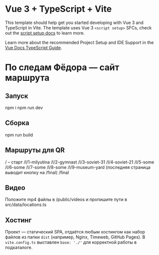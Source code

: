 # Vue 3 + TypeScript + Vite

This template should help get you started developing with Vue 3 and TypeScript in Vite. The template uses Vue 3 `<script setup>` SFCs, check out the [script setup docs](https://v3.vuejs.org/api/sfc-script-setup.html#sfc-script-setup) to learn more.

Learn more about the recommended Project Setup and IDE Support in the [Vue Docs TypeScript Guide](https://vuejs.org/guide/typescript/overview.html#project-setup).

# По следам Фёдора — сайт маршрута


## Запуск
npm i
npm run dev


## Сборка
npm run build


## Маршруты для QR
/ – старт
/l/1-milyutina
/l/2-gymnast
/l/3-soviet-31
/l/4-soviet-21
/l/5-some
/l/6-some
/l/7-some
/l/8-some
/l/9-museum-yard (последняя страница выводит кнопку на /final)
/final


## Видео
Положите mp4 файлы в /public/videos и пропишите пути в src/data/locations.ts


## Хостинг
Проект — статический SPA, отдаётся любым хостингом как набор файлов из папки `dist` (например, Nginx, Timeweb, GitHub Pages). В `vite.config.ts` выставлен `base: './'` для корректной работы в подкаталоге.